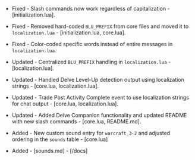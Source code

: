 - Fixed - Slash commands now work regardless of capitalization - [initialization.lua].
- Fixed - Removed hard-coded `BLU_PREFIX` from core files and moved it to `localization.lua` - [initialization.lua, core.lua].
- Fixed - Color-coded specific words instead of entire messages in `localization.lua`.

- Updated - Centralized `BLU_PREFIX` handling in `localization.lua` - [localization.lua].
- Updated - Handled Delve Level-Up detection output using localization strings - [core.lua, localization.lua].
- Updated - Trade Post Activity Complete event to use localization strings for chat output - [core.lua, localization.lua].
- Updated - Added Delve Companion functionality and updated README with new slash commands - [core.lua, README.md].

- Added - New custom sound entry for `warcraft_3-2` and adjusted ordering in the `sounds` table - [core.lua]
- Added - [sounds.md] - [/docs]